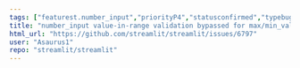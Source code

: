 ```yaml
---
tags: ["featurest.number_input","priorityP4","statusconfirmed","typebug"]
title: "number_input value-in-range validation bypassed for max/min_value == 0"
html_url: "https://github.com/streamlit/streamlit/issues/6797"
user: "Asaurus1"
repo: "streamlit/streamlit"
---
```


